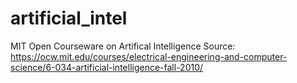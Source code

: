 # artificial_intel
MIT Open Courseware on Artifical Intelligence
Source: https://ocw.mit.edu/courses/electrical-engineering-and-computer-science/6-034-artificial-intelligence-fall-2010/
